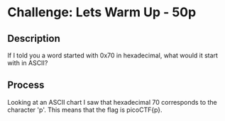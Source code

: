 # Challenge: Lets Warm Up - 50p

## Description
If I told you a word started with 0x70 in hexadecimal, what would it start with in ASCII? 

## Process
Looking at an ASCII chart I saw that hexadecimal 70 corresponds to the character 'p'. This means that the flag is picoCTF{p}.